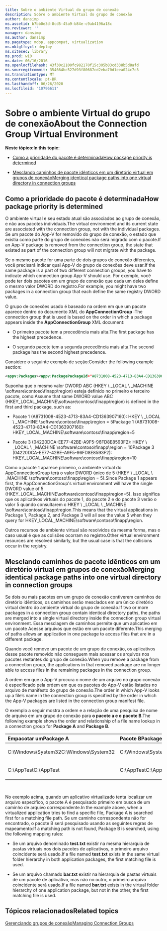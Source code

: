 ```yaml
---
title: Sobre o ambiente Virtual do grupo de conexão
description: Sobre o ambiente Virtual do grupo de conexão
author: dansimp
ms.assetid: b7bb0e3d-8cd5-45a9-b84e-c9ab4196a18c
ms.reviewer: ''
manager: dansimp
ms.author: dansimp
ms.pagetype: mdop, appcompat, virtualization
ms.mktglfcycl: deploy
ms.sitesec: library
ms.prod: w10
ms.date: 06/16/2016
ms.openlocfilehash: 43f30c2100fc982170f15c305b03cd338b5d8afd
ms.sourcegitcommit: 354664bc527d93f80687cd2eba70d1eea024c7c3
ms.translationtype: MT
ms.contentlocale: pt-BR
ms.lasthandoff: 06/26/2020
ms.locfileid: "10796611"
---
```

# <span data-ttu-id="92da7-103">Sobre o ambiente Virtual do grupo de conexão</span><span class="sxs-lookup"><span data-stu-id="92da7-103">About the Connection Group Virtual Environment</span></span>


**<span data-ttu-id="92da7-104">Neste tópico:</span><span class="sxs-lookup"><span data-stu-id="92da7-104">In this topic:</span></span>**

-   [<span data-ttu-id="92da7-105">Como a prioridade do pacote é determinada</span><span class="sxs-lookup"><span data-stu-id="92da7-105">How package priority is determined</span></span>](#bkmk-pkg-priority-deter)

-   [<span data-ttu-id="92da7-106">Mesclando caminhos de pacote idênticos em um diretório virtual em grupos de conexão</span><span class="sxs-lookup"><span data-stu-id="92da7-106">Merging identical package paths into one virtual directory in connection groups</span></span>](#bkmk-merged-root-ve-exp)

## <a href="" id="bkmk-pkg-priority-deter"></a><span data-ttu-id="92da7-107">Como a prioridade do pacote é determinada</span><span class="sxs-lookup"><span data-stu-id="92da7-107">How package priority is determined</span></span>


<span data-ttu-id="92da7-108">O ambiente virtual e seu estado atual são associados ao grupo de conexão, e não aos pacotes individuais.</span><span class="sxs-lookup"><span data-stu-id="92da7-108">The virtual environment and its current state are associated with the connection group, not with the individual packages.</span></span> <span data-ttu-id="92da7-109">Se um pacote do App-V for removido do grupo de conexão, o estado que existia como parte do grupo de conexões não será migrado com o pacote.</span><span class="sxs-lookup"><span data-stu-id="92da7-109">If an App-V package is removed from the connection group, the state that existed as part of the connection group will not migrate with the package.</span></span>

<span data-ttu-id="92da7-110">Se o mesmo pacote for uma parte de dois grupos de conexão diferentes, você precisará indicar qual App-V do grupo de conexões deve usar.</span><span class="sxs-lookup"><span data-stu-id="92da7-110">If the same package is a part of two different connection groups, you have to indicate which connection group App-V should use.</span></span> <span data-ttu-id="92da7-111">Por exemplo, você pode ter dois pacotes em um grupo de conexão que cada um deles define o mesmo valor DWORD do registro.</span><span class="sxs-lookup"><span data-stu-id="92da7-111">For example, you might have two packages in a connection group that each define the same registry DWORD value.</span></span>

<span data-ttu-id="92da7-112">O grupo de conexões usado é baseado na ordem em que um pacote aparece dentro do documento XML do **AppConnectionGroup** :</span><span class="sxs-lookup"><span data-stu-id="92da7-112">The connection group that is used is based on the order in which a package appears inside the **AppConnectionGroup** XML document:</span></span>

-   <span data-ttu-id="92da7-113">O primeiro pacote tem a precedência mais alta.</span><span class="sxs-lookup"><span data-stu-id="92da7-113">The first package has the highest precedence.</span></span>

-   <span data-ttu-id="92da7-114">O segundo pacote tem a segunda precedência mais alta.</span><span class="sxs-lookup"><span data-stu-id="92da7-114">The second package has the second highest precedence.</span></span>

<span data-ttu-id="92da7-115">Considere o seguinte exemplo de seção:</span><span class="sxs-lookup"><span data-stu-id="92da7-115">Consider the following example section:</span></span>

```xml
<appv:Packages><appv:PackagePackageId="A8731008-4523-4713-83A4-CD1363907160"VersionId="E889951B-7F30-418B-A69C-B37283BC0DB9"/><appv:PackagePackageId="1DC709C8-309F-4AB4-BD47-F75926D04276"VersionId="01F1943B-C778-40AD-BFAD-AC34A695DF3C"/><appv:PackagePackageId="04220DCA-EE77-42BE-A9F5-96FD8E8593F2"VersionId="E15EFFE9-043D-4C01-BC52-AD2BD1E8BAFA"/></appv:Packages>
```

<span data-ttu-id="92da7-116">Suponha que o mesmo valor DWORD ABC (HKEY \ _LOCAL \ _MACHINE \\software\\contoso\\finapp\\region) esteja definido no primeiro e terceiro pacote, como:</span><span class="sxs-lookup"><span data-stu-id="92da7-116">Assume that same DWORD value ABC (HKEY\_LOCAL\_MACHINE\\software\\contoso\\finapp\\region) is defined in the first and third package, such as:</span></span>

-   <span data-ttu-id="92da7-117">Pacote 1 (A8731008-4523-4713-83A4-CD1363907160): HKEY \ _LOCAL \ _MACHINE \\software\\contoso\\finapp\\region = 5</span><span class="sxs-lookup"><span data-stu-id="92da7-117">Package 1 (A8731008-4523-4713-83A4-CD1363907160): HKEY\_LOCAL\_MACHINE\\software\\contoso\\finapp\\region=5</span></span>

-   <span data-ttu-id="92da7-118">Pacote 3 (04220DCA-EE77-42BE-A9F5-96FD8E8593F2): HKEY \ _LOCAL \ _MACHINE \\software\\contoso\\finapp\\region = 10</span><span class="sxs-lookup"><span data-stu-id="92da7-118">Package 3 (04220DCA-EE77-42BE-A9F5-96FD8E8593F2): HKEY\_LOCAL\_MACHINE\\software\\contoso\\finapp\\region=10</span></span>

<span data-ttu-id="92da7-119">Como o pacote 1 aparece primeiro, o ambiente virtual do AppConnectionGroup terá o valor DWORD único de 5 (HKEY \ _LOCAL \ _MACHINE \\software\\contoso\\finapp\\region = 5).</span><span class="sxs-lookup"><span data-stu-id="92da7-119">Since Package 1 appears first, the AppConnectionGroup's virtual environment will have the single DWORD value of 5 (HKEY\_LOCAL\_MACHINE\\software\\contoso\\finapp\\region=5).</span></span> <span data-ttu-id="92da7-120">Isso significa que os aplicativos virtuais do pacote 1, do pacote 2 e do pacote 3 verão o valor 5 quando consultarem o HKEY \ _LOCAL \ _MACHINE \\software\\contoso\\finapp\\region.</span><span class="sxs-lookup"><span data-stu-id="92da7-120">This means that the virtual applications in Package 1, Package 2, and Package 3 will all see the value 5 when they query for HKEY\_LOCAL\_MACHINE\\software\\contoso\\finapp\\region.</span></span>

<span data-ttu-id="92da7-121">Outros recursos de ambiente virtual são resolvidos da mesma forma, mas o caso usual é que as colisões ocorram no registro.</span><span class="sxs-lookup"><span data-stu-id="92da7-121">Other virtual environment resources are resolved similarly, but the usual case is that the collisions occur in the registry.</span></span>

## <a href="" id="bkmk-merged-root-ve-exp"></a><span data-ttu-id="92da7-122">Mesclando caminhos de pacote idênticos em um diretório virtual em grupos de conexão</span><span class="sxs-lookup"><span data-stu-id="92da7-122">Merging identical package paths into one virtual directory in connection groups</span></span>


<span data-ttu-id="92da7-123">Se dois ou mais pacotes em um grupo de conexão contiverem caminhos de diretório idênticos, os caminhos serão mesclados em um único diretório virtual dentro do ambiente virtual do grupo de conexão.</span><span class="sxs-lookup"><span data-stu-id="92da7-123">If two or more packages in a connection group contain identical directory paths, the paths are merged into a single virtual directory inside the connection group virtual environment.</span></span> <span data-ttu-id="92da7-124">Essa mesclagem de caminhos permite que um aplicativo em um pacote Acesse arquivos que estão em um pacote diferente.</span><span class="sxs-lookup"><span data-stu-id="92da7-124">This merging of paths allows an application in one package to access files that are in a different package.</span></span>

<span data-ttu-id="92da7-125">Quando você remove um pacote de um grupo de conexão, os aplicativos desse pacote removido não conseguem mais acessar os arquivos nos pacotes restantes do grupo de conexão.</span><span class="sxs-lookup"><span data-stu-id="92da7-125">When you remove a package from a connection group, the applications in that removed package are no longer able to access files in the remaining packages in the connection group.</span></span>

<span data-ttu-id="92da7-126">A ordem em que o App-V procura o nome de um arquivo no grupo conexão é especificado pela ordem em que os pacotes do App-V estão listados no arquivo de manifesto do grupo de conexão.</span><span class="sxs-lookup"><span data-stu-id="92da7-126">The order in which App-V looks up a file’s name in the connection group is specified by the order in which the App-V packages are listed in the connection group manifest file.</span></span>

<span data-ttu-id="92da7-127">O exemplo a seguir mostra a ordem e a relação de uma pesquisa de nome de arquivo em um grupo de conexão para **o pacote a e o** **pacote B**.</span><span class="sxs-lookup"><span data-stu-id="92da7-127">The following example shows the order and relationship of a file name lookup in a connection group for **Package A** and **Package B**.</span></span>

<table>
<colgroup>
<col width="50%" />
<col width="50%" />
</colgroup>
<thead>
<tr class="header">
<th align="left"><span data-ttu-id="92da7-128">Empacotar um</span><span class="sxs-lookup"><span data-stu-id="92da7-128">Package A</span></span></th>
<th align="left"><span data-ttu-id="92da7-129">Pacote B</span><span class="sxs-lookup"><span data-stu-id="92da7-129">Package B</span></span></th>
</tr>
</thead>
<tbody>
<tr class="odd">
<td align="left"><p><span data-ttu-id="92da7-130">C:\Windows\System32</span><span class="sxs-lookup"><span data-stu-id="92da7-130">C:\Windows\System32</span></span></p></td>
<td align="left"><p><span data-ttu-id="92da7-131">C:\Windows\System32</span><span class="sxs-lookup"><span data-stu-id="92da7-131">C:\Windows\System32</span></span></p></td>
</tr>
<tr class="even">
<td align="left"><p><span data-ttu-id="92da7-132">C:\AppTest</span><span class="sxs-lookup"><span data-stu-id="92da7-132">C:\AppTest</span></span></p></td>
<td align="left"><p><span data-ttu-id="92da7-133">C:\AppTest</span><span class="sxs-lookup"><span data-stu-id="92da7-133">C:\AppTest</span></span></p></td>
</tr>
</tbody>
</table>

 

<span data-ttu-id="92da7-134">No exemplo acima, quando um aplicativo virtualizado tenta localizar um arquivo específico, o pacote A é pesquisado primeiro em busca de um caminho de arquivo correspondente.</span><span class="sxs-lookup"><span data-stu-id="92da7-134">In the example above, when a virtualized application tries to find a specific file, Package A is searched first for a matching file path.</span></span> <span data-ttu-id="92da7-135">Se um caminho correspondente não for encontrado, o pacote B será pesquisado usando as seguintes regras de mapeamento:</span><span class="sxs-lookup"><span data-stu-id="92da7-135">If a matching path is not found, Package B is searched, using the following mapping rules:</span></span>

-   <span data-ttu-id="92da7-136">Se um arquivo denominado **test.txt** existir na mesma hierarquia de pastas virtuais nos dois pacotes de aplicativos, o primeiro arquivo coincidente será usado.</span><span class="sxs-lookup"><span data-stu-id="92da7-136">If a file named **test.txt** exists in the same virtual folder hierarchy in both application packages, the first matching file is used.</span></span>

-   <span data-ttu-id="92da7-137">Se um arquivo chamado **bar.txt** existir na hierarquia de pastas virtuais de um pacote de aplicativo, mas não no outro, o primeiro arquivo coincidente será usado.</span><span class="sxs-lookup"><span data-stu-id="92da7-137">If a file named **bar.txt** exists in the virtual folder hierarchy of one application package, but not in the other, the first matching file is used.</span></span>






## <span data-ttu-id="92da7-138">Tópicos relacionados</span><span class="sxs-lookup"><span data-stu-id="92da7-138">Related topics</span></span>


[<span data-ttu-id="92da7-139">Gerenciando grupos de conexão</span><span class="sxs-lookup"><span data-stu-id="92da7-139">Managing Connection Groups</span></span>](managing-connection-groups51.md)

 

 





